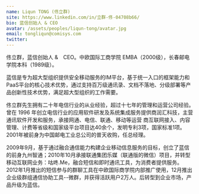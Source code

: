 ```yaml
---
name: Liqun TONG (佟立群)
site: https://www.linkedin.com/in/立群-佟-04708b66/
bio: 蓝信创始人 & CEO
avatar: /assets/peoples/liqun-tong/avatar.jpg
email: tongliqun@comisys.com
twitter: 
---
```


佟立群，蓝信创始人 &　CEO。中欧国际工商学院 EMBA（2000级），长春邮电学院本科（1989级）。

蓝信是专为超大型组织提供安全移动服务的IM平台，基于统一入口的框架能力和PaaS平台的核心技术优势，通过支持百万级通讯录、文档不落地、分级部署等产品创新性技术优势，满足超大型组织的工作需要。

佟立群先生拥有二十年电信行业的从业经验，超过十七年的管理和运营公司经验。曾在 1996 年创立电信行业的应用软件研发及系统集成服务提供商润汇科技，主营通讯软件开发和服务，承接网通、电信、联通、移动等运营 商互联网接入、内容管理、计费等省级和国家级平台项目达40余个，发明专利3项，国家标准1项。2001年被前身为中国邮电工业总公司的普天收购，任总经理。

2009年9月，基于通过融合通信能力构建企业移动信息服务的目标，创立了蓝信的前身九州智通；2010年10月承接联通集团乐媒（联通版的微信）项目，并转型移动互联网业务：咕咚.Me，融合短信和即时通讯工具，为消费者提供服务。2012年1月推出的短信参与的群聊工具在中欧国际商学院内部推广使用，12月推出企业级群组通信协助工具--微群，并获得活跃用户2万人。后转型到企业市场，产品升级为蓝信。
